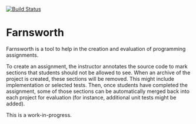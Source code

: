 [![Build Status](https://travis-ci.org/glesica/farnsworth.svg?branch=master)](https://travis-ci.org/glesica/farnsworth)

# Farnsworth

Farnsworth is a tool to help in the creation and evaluation of programming
assignments.

To create an assignment, the instructor annotates the source code to mark
sections that students should not be allowed to see. When an archive of the
project is created, these sections will be removed. This might include
implementation or selected tests. Then, once students have completed the
assignment, some of those sections can be automatically merged back into each
project for evaluation (for instance, additional unit tests might be added).

This is a work-in-progress.

